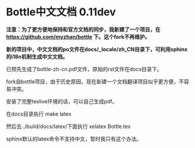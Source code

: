 Bottle中文文档 0.11dev
===================================

**注意：为了更方便地保持和官方文档的同步，我新建了一个项目，在 https://github.com/myzhan/bottle 下。这个fork不再维护。**

**新的项目中，中文文档的po文件在docs/_locale/zh_CN目录下，可利用sphinx的i18n机制生成中文文档。**

已预先生成了bottle-zh-cn.pdf文件，原始的rst文件在docs目录下。

fork自bottle项目，由于历史原因，现在新建一个文档翻译项目似乎更方便，不容易冲突。

安装了完整texlive环境的话，可以自己生成pdf。

在docs目录执行
make latex

然后去../build/docs/latex/下面执行
xelatex Bottle.tex

sphinx默认的latex命令不支持中文，暂时我只有这个办法。
